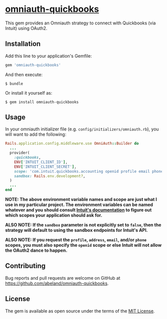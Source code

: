 # [omniauth-quickbooks](https://rubygems.org/gems/omniauth-quickbooks)

This gem provides an Omniauth strategy to connect with Quickbooks (via Intuit) using OAuth2.

## Installation

Add this line to your application's Gemfile:

```ruby
gem 'omniauth-quickbooks'
```

And then execute:

    $ bundle

Or install it yourself as:

    $ gem install omniauth-quickbooks

## Usage

In your omniauth initializer file (e.g. `config/initializers/omniauth.rb`), you will want to add the following:

```ruby
Rails.application.config.middleware.use OmniAuth::Builder do
  ...
  provider(
    :quickbooks,
    ENV['INTUIT_CLIENT_ID'],
    ENV['INTUIT_CLIENT_SECRET'],
    scope: 'com.intuit.quickbooks.accounting openid profile email phone address',
    sandbox: Rails.env.development?,
  )
  ...
end
```

**NOTE: The above environment variable names and scope are just what I use in my particular project. The environment variables can be named whatever and you should consult [Intuit's documentation](https://developer.intuit.com/docs/00_quickbooks_online/2_build/10_authentication_and_authorization/10_oauth_2.0#/Initiating_the_authorization_request) to figure out which scopes your application should ask for.**

**ALSO NOTE: If the `sandbox` parameter is not explicitly set to `false`, then the strategy will default to using the sandbox endpoints for Intuit's API.**

**ALSO NOTE: If you request the `profile`, `address`, `email`, and/or `phone` scopes, you must also specify the `openid` scope or else Intuit will not allow the OAuth2 dance to happen.**

## Contributing

Bug reports and pull requests are welcome on GitHub at https://github.com/abeland/omniauth-quickbooks.

## License

The gem is available as open source under the terms of the [MIT License](https://opensource.org/licenses/MIT).
